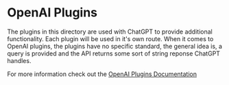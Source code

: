 # OpenAI Plugins

The plugins in this directory are used with ChatGPT to provide additional functionality. Each plugin will be used in it's own route. When it comes to OpenAI plugins, the plugins have no specific standard, the general idea is, a query is provided and the API returns some sort of string reponse ChatGPT handles.

For more information check out the [OpenAI Plugins Documentation](https://platform.openai.com/docs/plugins/getting-started/openapi-definition)
